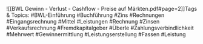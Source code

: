 
![[BWL Gewinn - Verlust - Cashflow - Preise auf Märkten.pdf#page=2]]Tags & Topics:
   #BWL-Einführung
   #Buchführung
   #Zins
   #Rechnungen
   #Eingangsrechnung
   #Mittel
   #Leistungen
   #Rechnung
   #Zinsen
   #Verkaufsrechnung
   #Fremdkapitalgeber
   #Überle
   #Zahlungsverbindlichkeit
   #Mehrwert
   #Gewinnermittlung
   #Leistungserstellung
   #Fassen
   #Leistung